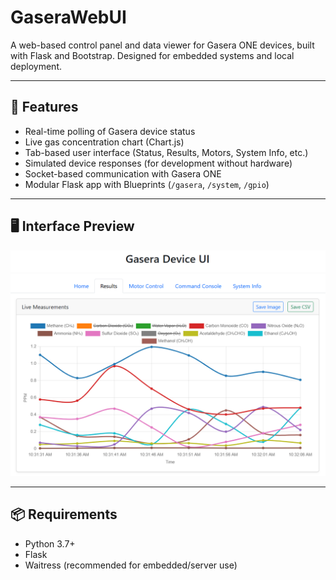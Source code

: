 # GaseraWebUI

A web-based control panel and data viewer for Gasera ONE devices, built with Flask and Bootstrap. Designed for embedded systems and local deployment.

---

## 🚀 Features

- Real-time polling of Gasera device status
- Live gas concentration chart (Chart.js)
- Tab-based user interface (Status, Results, Motors, System Info, etc.)
- Simulated device responses (for development without hardware)
- Socket-based communication with Gasera ONE
- Modular Flask app with Blueprints (`/gasera`, `/system`, `/gpio`)

---

## 🖥️ Interface Preview

![Gasera Web UI Screenshot](preview.png)

---

## 📦 Requirements

- Python 3.7+
- Flask
- Waitress (recommended for embedded/server use)